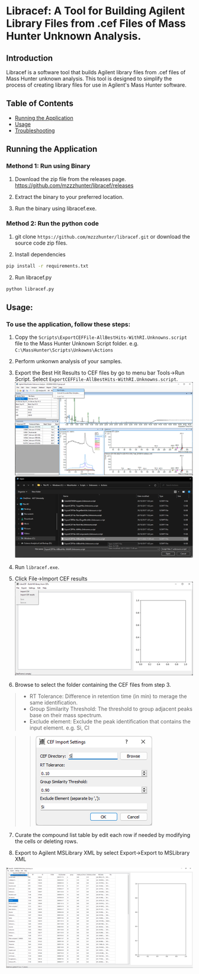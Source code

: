 # Libracef: A Tool for Building Agilent Library Files from .cef Files of Mass Hunter Unknown Analysis.

## Introduction
Libracef is a software tool that builds Agilent library files from .cef files of Mass Hunter unknown analysis. This tool is designed to simplify the process of creating library files for use in Agilent's Mass Hunter software.

## Table of Contents

* [Running the Application](#running-the-application)
* [Usage](#usage)
* [Troubleshooting](#troubleshooting)

## Running the Application

### Methond 1: Run using Binary
1. Download the zip file from the releases page. https://github.com/mzzzhunter/libracef/releases

2. Extract the binary to your preferred location.

3. Run the binary using libracef.exe.

### Method 2: Run the python code
1. git clone `https://github.com/mzzzhunter/libracef.git` or download the source code zip files.

1. Install dependencies
```bash
pip install -r requirements.txt 
```

2. Run libracef.py
```bash
python libracef.py
```
## Usage:

### To use the application, follow these steps:

1. Copy the `Scripts\ExportCEFFile-AllBestHits-WithRI.Unknowns.script` file to the Mass Hunter Unknown Script folder. e.g. `C:\MassHunter\Scripts\Unkowns\Actions`

2. Perform unkonwn analysis of your samples.

3. Export the Best Hit Results to CEF files by go to menu bar Tools->Run Script. Select `ExportCEFFile-AllBestHits-WithRI.Unknowns.script`.
![alt text](image-3.png)
![alt text](image-4.png)
4. Run `libracef.exe`. 

5. Click File->Import CEF results
![alt text](image.png)

6. Browse to select the folder containing the CEF files from step 3. 

>* RT Tolerance: Difference in retention time (in min) to merage the same identification.
>* Group Similarity Threshold: The threshold to group adjacent peaks base on their mass spectrum.
>* Exclude element: Exclude the peak identification that contains the input element. e.g. Si, Cl

>>![alt text](image-1.png)

7. Curate the compound list table by edit each row if needed by modifying the cells or deleting rows.

8. Export to Agilent MSLibrary XML by select Export->Export to MSLibrary XML

![alt text](image-2.png)
